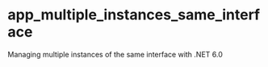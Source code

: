 # app_multiple_instances_same_interface
Managing multiple instances of the same interface with .NET 6.0
